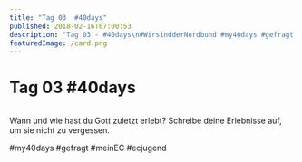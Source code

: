 ```yaml
---
title: "Tag 03  #40days"
published: 2018-02-16T07:00:53
description: "Tag 03 - #40days\n#WirsindderNordbund #my40days #gefragt #meinEC #ecjugend"
featuredImage: /card.png
---
```


# Tag 03  #40days

<img loading="lazy" src="/old/40DAYS_02-16_UP-tag-03-1.jpg" alt>

Wann und wie hast du Gott zuletzt erlebt? Schreibe deine Erlebnisse auf, um sie nicht zu vergessen.

#my40days #gefragt #meinEC #ecjugend